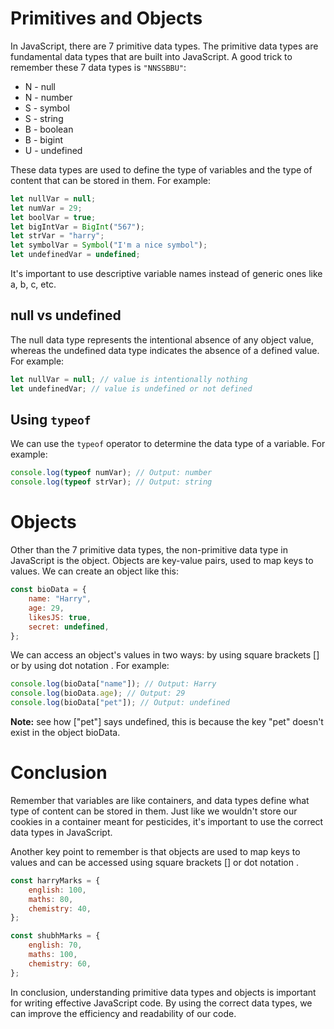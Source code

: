 # Primitives and Objects
In JavaScript, there are 7 primitive data types. The primitive data types are fundamental data types that are built into JavaScript. A good trick to remember these 7 data types is `"NNSSBBU"`:
- N - null
- N - number
- S - symbol
- S - string
- B - boolean
- B - bigint
- U - undefined

These data types are used to define the type of variables and the type of content that can be stored in them. For example:

```js
let nullVar = null;
let numVar = 29;
let boolVar = true;
let bigIntVar = BigInt("567");
let strVar = "harry";
let symbolVar = Symbol("I'm a nice symbol");
let undefinedVar = undefined;
```
It's important to use descriptive variable names instead of generic ones like a, b, c, etc.

## null vs undefined
The null data type represents the intentional absence of any object value, whereas the undefined data type indicates the absence of a defined value. For example:

```js
let nullVar = null; // value is intentionally nothing
let undefinedVar; // value is undefined or not defined
```
## Using `typeof`
We can use the `typeof` operator to determine the data type of a variable. For example:

```js
console.log(typeof numVar); // Output: number
console.log(typeof strVar); // Output: string
```
# Objects
Other than the 7 primitive data types, the non-primitive data type in JavaScript is the object. Objects are key-value pairs, used to map keys to values. We can create an object like this:

```js
const bioData = {
	name: "Harry",
	age: 29,
	likesJS: true,
	secret: undefined,
};
```
We can access an object's values in two ways: by using square brackets [] or by using dot notation . For example:

```js
console.log(bioData["name"]); // Output: Harry
console.log(bioData.age); // Output: 29
console.log(bioData["pet"]); // Output: undefined
```
**Note:** see how ["pet"] says undefined, this is because the key "pet" doesn't exist in the object bioData.

# Conclusion
Remember that variables are like containers, and data types define what type of content can be stored in them. Just like we wouldn't store our cookies in a container meant for pesticides, it's important to use the correct data types in JavaScript.

Another key point to remember is that objects are used to map keys to values and can be accessed using square brackets [] or dot notation .

```js
const harryMarks = {
	english: 100,
	maths: 80,
	chemistry: 40,
};

const shubhMarks = {
	english: 70,
	maths: 100,
	chemistry: 60,
};
```
In conclusion, understanding primitive data types and objects is important for writing effective JavaScript code. By using the correct data types, we can improve the efficiency and readability of our code.
